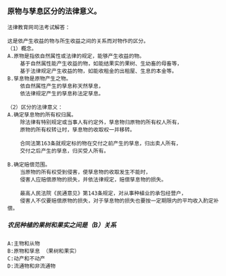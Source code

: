 ### 原物与孳息区分的法律意义。
    法律教育网司法考试解答：
    
    这是依产生收益的物与所生收益之间的关系而对物作的区分。
    （1）概念。
    A.原物是指依自然属性或法律的规定，能够产生收益的物。
        基于自然属性能产生收益的物，如能结果实的果树、生幼畜的母畜等，
        基于法律规定产生收益的物，如能收租金的出租屋、生息的本金等。
    B.孳息物是原物产生之物。
        依自然属性产生的孳息称天然孳息，
        依法律规定产生的孳息称法定孳息。
    
    （2）区分的法律意义：
    A.确定孳息物的所有权归属。
        除法律有特别规定或当事人有约定外，孳息物归原物的所有权人所有，
        原物的所有权转让时，孳息物的收取权一并移转。
        
        合同法第163条就规定标的物在交付之前产生的孳息，归出卖人所有，
        交付之后产生的孳息，归买受人所有。
        
    B.确定赔偿范围。
        当原物的所有权受到侵害，使孳息物的收取发生不能时，
        侵害人应赔偿原物的损失，并依法律规定，赔偿孳息物的损失。
        
        最高人民法院《民通意见》第143条规定，对从事种植业的承包经营户，
        侵害人不仅要赔偿原物的损失，对于孳息物的损失也要按一定期限内的平均收入酌定补偿。

##### 农民种植的果树和果实之间是（B）关系
    A:主物和从物
    B:原物和孳息 （果树和果实）
    C:动产和不动产
    D:流通物和非流通物
